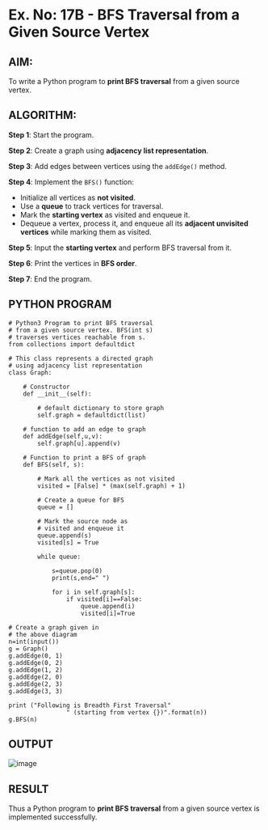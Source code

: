 # Ex. No: 17B - BFS Traversal from a Given Source Vertex

## AIM:
To write a Python program to **print BFS traversal** from a given source vertex.

## ALGORITHM:

**Step 1**: Start the program.

**Step 2**: Create a graph using **adjacency list representation**.

**Step 3**: Add edges between vertices using the `addEdge()` method.

**Step 4**: Implement the `BFS()` function:
- Initialize all vertices as **not visited**.
- Use a **queue** to track vertices for traversal.
- Mark the **starting vertex** as visited and enqueue it.
- Dequeue a vertex, process it, and enqueue all its **adjacent unvisited vertices** while marking them as visited.

**Step 5**: Input the **starting vertex** and perform BFS traversal from it.

**Step 6**: Print the vertices in **BFS order**.

**Step 7**: End the program.

## PYTHON PROGRAM

```
# Python3 Program to print BFS traversal
# from a given source vertex. BFS(int s)
# traverses vertices reachable from s.
from collections import defaultdict

# This class represents a directed graph
# using adjacency list representation
class Graph:

	# Constructor
	def __init__(self):

		# default dictionary to store graph
		self.graph = defaultdict(list)

	# function to add an edge to graph
	def addEdge(self,u,v):
		self.graph[u].append(v)

	# Function to print a BFS of graph
	def BFS(self, s):

		# Mark all the vertices as not visited
		visited = [False] * (max(self.graph) + 1)

		# Create a queue for BFS
		queue = []

		# Mark the source node as
		# visited and enqueue it
		queue.append(s)
		visited[s] = True

		while queue:
		    
		    s=queue.pop(0)
		    print(s,end=" ")
		    
		    for i in self.graph[s]:
		        if visited[i]==False:
		            queue.append(i)
		            visited[i]=True

# Create a graph given in
# the above diagram
n=int(input())
g = Graph()
g.addEdge(0, 1)
g.addEdge(0, 2)
g.addEdge(1, 2)
g.addEdge(2, 0)
g.addEdge(2, 3)
g.addEdge(3, 3)

print ("Following is Breadth First Traversal"
				" (starting from vertex {})".format(n))
g.BFS(n)
```

## OUTPUT
![image](https://github.com/user-attachments/assets/77847a39-9318-4fb7-b7c0-1f5bf422874e)

## RESULT
Thus a Python program to **print BFS traversal** from a given source vertex is implemented successfully.
